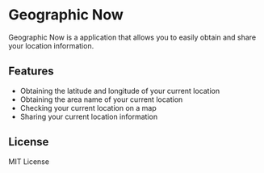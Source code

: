 # Geographic Now

Geographic Now is a application that allows you to easily obtain and share your location information.

## Features

- Obtaining the latitude and longitude of your current location
- Obtaining the area name of your current location
- Checking your current location on a map
- Sharing your current location information

## License

MIT License
